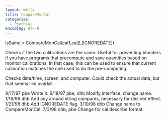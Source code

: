 ```yaml
---
layout: mfile
title: CompareMonCal
categories:
  - PsychCal
encoding: UTF-8
---
```


isSame = CompareMonCal(cal1,cal2,[IGNOREDATE])

Checks if the two calibrations are the same.  Useful
for preventing blunders if you have programs that
precompute and save quantities based on monitor calibrations.
In that case, this can be used to ensure that current
calibration matches the one used to do the pre-computing.

Checks date/time, screen, and computer.  Could check the
actual data, but that seems like overkill.

9/17/97  pbe       Wrote it.
9/18/97  pbe, dhb  Modify interface, change name.
1/16/98  dhb       Add any around string compares, necessary for desired effect.
1/21/98  dhb       Add IGNOREDATE flag.
3/10/98  dhb         Change name to CompareMonCal.
7/3/98   dhb, pbe  Change for cal.describe format.